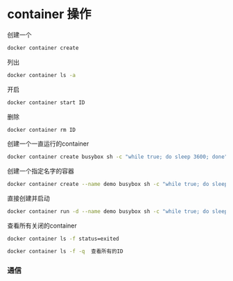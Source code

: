 # container 操作

创建一个

```bash
docker container create
```

列出

```bash
docker container ls -a
```

开启

```bash
docker container start ID
```

删除

```bash
docker container rm ID
```

创建一个一直运行的container

```bash
docker container create busybox sh -c "while true; do sleep 3600; done"
```

创建一个指定名字的容器

```bash
docker container create --name demo busybox sh -c "while true; do sleep 3600; done"
```

直接创建并启动

```bash
docker container run -d --name demo busybox sh -c "while true; do sleep 3600; done"
```

查看所有关闭的container

```bash
docker container ls -f status=exited
```

```bash
docker container ls -f -q  查看所有的ID
```

### 通信

